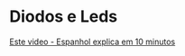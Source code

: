 # Diodos e Leds
[Este video - Espanhol explica em 10 minutos](https://www.youtube.com/watch?v=-5LCdBzD5A0)
